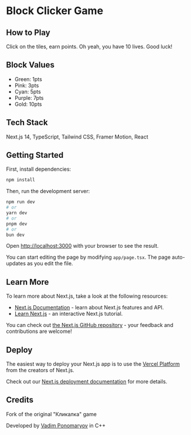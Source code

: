 # Block Clicker Game

## How to Play

Click on the tiles, earn points. Oh yeah, you have 10 lives.
Good luck!

## Block Values

- Green: 1pts
- Pink: 3pts  
- Cyan: 5pts
- Purple: 7pts
- Gold: 10pts

## Tech Stack

Next.js 14, TypeScript, Tailwind CSS, Framer Motion, React

## Getting Started

First, install dependencies:

```bash
npm install
```

Then, run the development server:

```bash
npm run dev
# or
yarn dev
# or
pnpm dev
# or
bun dev
```

Open [http://localhost:3000](http://localhost:3000) with your browser to see the result.

You can start editing the page by modifying `app/page.tsx`. The page auto-updates as you edit the file.

## Learn More

To learn more about Next.js, take a look at the following resources:

- [Next.js Documentation](https://nextjs.org/docs) - learn about Next.js features and API.
- [Learn Next.js](https://nextjs.org/learn) - an interactive Next.js tutorial.

You can check out [the Next.js GitHub repository](https://github.com/vercel/next.js) - your feedback and contributions are welcome!

## Deploy

The easiest way to deploy your Next.js app is to use the [Vercel Platform](https://vercel.com/new?utm_medium=default-template&filter=next.js&utm_source=create-next-app&utm_campaign=create-next-app-readme) from the creators of Next.js.

Check out our [Next.js deployment documentation](https://nextjs.org/docs/app/building-your-application/deploying) for more details.

## Credits

Fork of the original "Кликалка" game

Developed by [Vadim Ponomaryov](https://vk.com/ehot_ha_dpakohe) in C++

